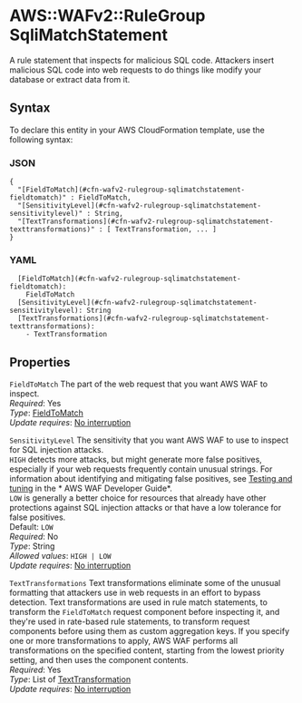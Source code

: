 # AWS::WAFv2::RuleGroup SqliMatchStatement<a name="aws-properties-wafv2-rulegroup-sqlimatchstatement"></a>

A rule statement that inspects for malicious SQL code\. Attackers insert malicious SQL code into web requests to do things like modify your database or extract data from it\. 

## Syntax<a name="aws-properties-wafv2-rulegroup-sqlimatchstatement-syntax"></a>

To declare this entity in your AWS CloudFormation template, use the following syntax:

### JSON<a name="aws-properties-wafv2-rulegroup-sqlimatchstatement-syntax.json"></a>

```
{
  "[FieldToMatch](#cfn-wafv2-rulegroup-sqlimatchstatement-fieldtomatch)" : FieldToMatch,
  "[SensitivityLevel](#cfn-wafv2-rulegroup-sqlimatchstatement-sensitivitylevel)" : String,
  "[TextTransformations](#cfn-wafv2-rulegroup-sqlimatchstatement-texttransformations)" : [ TextTransformation, ... ]
}
```

### YAML<a name="aws-properties-wafv2-rulegroup-sqlimatchstatement-syntax.yaml"></a>

```
  [FieldToMatch](#cfn-wafv2-rulegroup-sqlimatchstatement-fieldtomatch): 
    FieldToMatch
  [SensitivityLevel](#cfn-wafv2-rulegroup-sqlimatchstatement-sensitivitylevel): String
  [TextTransformations](#cfn-wafv2-rulegroup-sqlimatchstatement-texttransformations): 
    - TextTransformation
```

## Properties<a name="aws-properties-wafv2-rulegroup-sqlimatchstatement-properties"></a>

`FieldToMatch`  <a name="cfn-wafv2-rulegroup-sqlimatchstatement-fieldtomatch"></a>
The part of the web request that you want AWS WAF to inspect\.   
*Required*: Yes  
*Type*: [FieldToMatch](aws-properties-wafv2-rulegroup-fieldtomatch.md)  
*Update requires*: [No interruption](https://docs.aws.amazon.com/AWSCloudFormation/latest/UserGuide/using-cfn-updating-stacks-update-behaviors.html#update-no-interrupt)

`SensitivityLevel`  <a name="cfn-wafv2-rulegroup-sqlimatchstatement-sensitivitylevel"></a>
The sensitivity that you want AWS WAF to use to inspect for SQL injection attacks\.   
 `HIGH` detects more attacks, but might generate more false positives, especially if your web requests frequently contain unusual strings\. For information about identifying and mitigating false positives, see [Testing and tuning](https://docs.aws.amazon.com/waf/latest/developerguide/web-acl-testing.html) in the * AWS WAF Developer Guide*\.  
 `LOW` is generally a better choice for resources that already have other protections against SQL injection attacks or that have a low tolerance for false positives\.   
Default: `LOW`   
*Required*: No  
*Type*: String  
*Allowed values*: `HIGH | LOW`  
*Update requires*: [No interruption](https://docs.aws.amazon.com/AWSCloudFormation/latest/UserGuide/using-cfn-updating-stacks-update-behaviors.html#update-no-interrupt)

`TextTransformations`  <a name="cfn-wafv2-rulegroup-sqlimatchstatement-texttransformations"></a>
Text transformations eliminate some of the unusual formatting that attackers use in web requests in an effort to bypass detection\. Text transformations are used in rule match statements, to transform the `FieldToMatch` request component before inspecting it, and they're used in rate\-based rule statements, to transform request components before using them as custom aggregation keys\. If you specify one or more transformations to apply, AWS WAF performs all transformations on the specified content, starting from the lowest priority setting, and then uses the component contents\.   
*Required*: Yes  
*Type*: List of [TextTransformation](aws-properties-wafv2-rulegroup-texttransformation.md)  
*Update requires*: [No interruption](https://docs.aws.amazon.com/AWSCloudFormation/latest/UserGuide/using-cfn-updating-stacks-update-behaviors.html#update-no-interrupt)